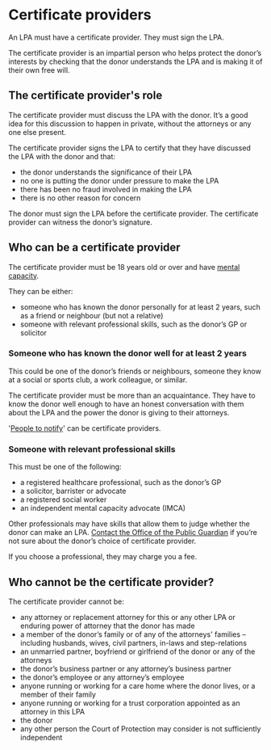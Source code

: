 # Certificate providers

An LPA must have a certificate provider. They must sign the LPA.

The certificate provider is an impartial person who helps protect the donor’s interests by checking that the donor understands the LPA and is making it of their own free will.

## The certificate provider's role

The certificate provider must discuss the LPA with the donor. It’s a good idea for this discussion to happen in private, without the attorneys or any one else present.

The certificate provider signs the LPA to certify that they have discussed the LPA with the donor and that:

* the donor understands the significance of their LPA
* no one is putting the donor under pressure to make the LPA
* there has been no fraud involved in making the LPA
* there is no other reason for concern

The donor must sign the LPA before the certificate provider. The certificate provider can witness the donor’s signature.

## Who can be a certificate provider

The certificate provider must be 18 years old or over and have [mental capacity](/help/#topic-mental-capacity).

They can be either:

* someone who has known the donor personally for at least 2 years, such as a friend or neighbour (but not a relative)
* someone with relevant professional skills, such as the donor’s GP or solicitor

### Someone who has known the donor well for at least 2 years

This could be one of the donor’s friends or neighbours, someone they know at a social or sports club, a work colleague, or similar.

The certificate provider must be more than an acquaintance. They have to know the donor well enough to have an honest conversation with them about the LPA and the power the donor is giving to their attorneys.

'[People to notify](/help/#topic-people-to-notify)' can be certificate providers.

### Someone with relevant professional skills

This must be one of the following:

* a registered healthcare professional, such as the donor’s GP
* a solicitor, barrister or advocate
* a registered social worker
* an independent mental capacity advocate (IMCA)

Other professionals may have skills that allow them to judge whether the donor can make an LPA. [Contact the Office of the Public Guardian](/contact) if you’re not sure about the donor’s choice of certificate provider.

If you choose a professional, they may charge you a fee.

## Who cannot be the certificate provider?

The certificate provider cannot be:

* any attorney or replacement attorney for this or any other LPA or enduring power of attorney that the donor has made
* a member of the donor’s family or of any of the attorneys' families – including husbands, wives, civil partners, in-laws and step-relations
* an unmarried partner, boyfriend or girlfriend of the donor or any of the attorneys
* the donor’s business partner or any attorney’s business partner
* the donor’s employee or any attorney’s employee
* anyone running or working for a care home where the donor lives, or a member of their family
* anyone running or working for a trust corporation appointed as an attorney in this LPA
* the donor
* any other person the Court of Protection may consider is not sufficiently independent

